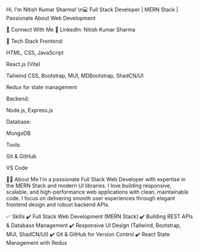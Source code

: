 Hi, I'm Nitish Kumar Sharma!
\n💻 Full Stack Developer | MERN Stack | Passionate About Web Development


🔗 Connect With Me
🔗 LinkedIn: Nitish Kumar Sharma

🔧 Tech Stack
Frontend:

HTML, CSS, JavaScript

React.js (Vite)

Tailwind CSS, Bootstrap, MUI, MDBootstrap, ShadCN/UI

Redux for state management

Backend:

Node.js, Express.js

Database:

MongoDB

Tools:

Git & GitHub

VS Code

👨‍💻 About Me
I’m a passionate Full Stack Web Developer with expertise in the MERN Stack and modern UI libraries. I love building responsive, scalable, and high-performance web applications with clean, maintainable code. I focus on delivering smooth user experiences through elegant frontend design and robust backend APIs.

✅ Skills
✔️ Full Stack Web Development (MERN Stack)
✔️ Building REST APIs & Database Management
✔️ Responsive UI Design (Tailwind, Bootstrap, MUI, ShadCN/UI)
✔️ Git & GitHub for Version Control
✔️ React State Management with Redux


